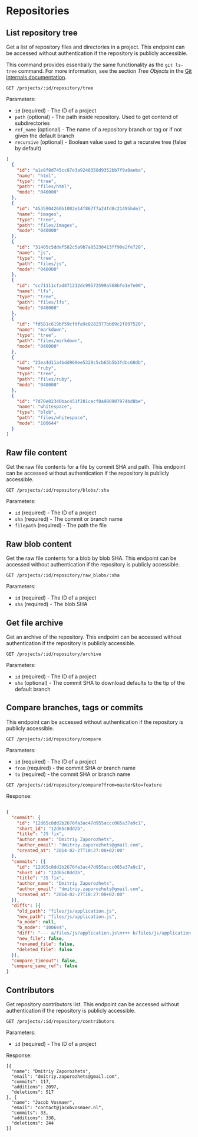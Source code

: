 # Repositories

## List repository tree

Get a list of repository files and directories in a project. This endpoint can
be accessed without authentication if the repository is publicly accessible.

This command provides essentially the same functionality as the `git ls-tree` command. For more information, see the section _Tree Objects_ in the [Git internals documentation](https://git-scm.com/book/en/v2/Git-Internals-Git-Objects/#_tree_objects).

```
GET /projects/:id/repository/tree
```

Parameters:

- `id` (required) - The ID of a project
- `path` (optional) - The path inside repository. Used to get contend of subdirectories
- `ref_name` (optional) - The name of a repository branch or tag or if not given the default branch
- `recursive` (optional) - Boolean value used to get a recursive tree (false by default)

```json
[
  {
    "id": "a1e8f8d745cc87e3a9248358d9352bb7f9a0aeba",
    "name": "html",
    "type": "tree",
    "path": "files/html",
    "mode": "040000"
  },
  {
    "id": "4535904260b1082e14f867f7a24fd8c21495bde3",
    "name": "images",
    "type": "tree",
    "path": "files/images",
    "mode": "040000"
  },
  {
    "id": "31405c5ddef582c5a9b7a85230413ff90e2fe720",
    "name": "js",
    "type": "tree",
    "path": "files/js",
    "mode": "040000"
  },
  {
    "id": "cc71111cfad871212dc99572599a568bfe1e7e00",
    "name": "lfs",
    "type": "tree",
    "path": "files/lfs",
    "mode": "040000"
  },
  {
    "id": "fd581c619bf59cfdfa9c8282377bb09c2f897520",
    "name": "markdown",
    "type": "tree",
    "path": "files/markdown",
    "mode": "040000"
  },
  {
    "id": "23ea4d11a4bdd960ee5320c5cb65b5b3fdbc60db",
    "name": "ruby",
    "type": "tree",
    "path": "files/ruby",
    "mode": "040000"
  },
  {
    "id": "7d70e02340bac451f281cecf0a980907974bd8be",
    "name": "whitespace",
    "type": "blob",
    "path": "files/whitespace",
    "mode": "100644"
  }
]
```

## Raw file content

Get the raw file contents for a file by commit SHA and path. This endpoint can
be accessed without authentication if the repository is publicly accessible.

```
GET /projects/:id/repository/blobs/:sha
```

Parameters:

- `id` (required) - The ID of a project
- `sha` (required) - The commit or branch name
- `filepath` (required) - The path the file

## Raw blob content

Get the raw file contents for a blob by blob SHA. This endpoint can be accessed
without authentication if the repository is publicly accessible.

```
GET /projects/:id/repository/raw_blobs/:sha
```

Parameters:

- `id` (required) - The ID of a project
- `sha` (required) - The blob SHA

## Get file archive

Get an archive of the repository. This endpoint can be accessed without
authentication if the repository is publicly accessible.

```
GET /projects/:id/repository/archive
```

Parameters:

- `id` (required) - The ID of a project
- `sha` (optional) - The commit SHA to download defaults to the tip of the default branch

## Compare branches, tags or commits

This endpoint can be accessed without authentication if the repository is
publicly accessible.

```
GET /projects/:id/repository/compare
```

Parameters:

- `id` (required) - The ID of a project
- `from` (required) - the commit SHA or branch name
- `to` (required) - the commit SHA or branch name

```
GET /projects/:id/repository/compare?from=master&to=feature
```

Response:

```json

{
  "commit": {
    "id": "12d65c8dd2b2676fa3ac47d955accc085a37a9c1",
    "short_id": "12d65c8dd2b",
    "title": "JS fix",
    "author_name": "Dmitriy Zaporozhets",
    "author_email": "dmitriy.zaporozhets@gmail.com",
    "created_at": "2014-02-27T10:27:00+02:00"
  },
  "commits": [{
    "id": "12d65c8dd2b2676fa3ac47d955accc085a37a9c1",
    "short_id": "12d65c8dd2b",
    "title": "JS fix",
    "author_name": "Dmitriy Zaporozhets",
    "author_email": "dmitriy.zaporozhets@gmail.com",
    "created_at": "2014-02-27T10:27:00+02:00"
  }],
  "diffs": [{
    "old_path": "files/js/application.js",
    "new_path": "files/js/application.js",
    "a_mode": null,
    "b_mode": "100644",
    "diff": "--- a/files/js/application.js\n+++ b/files/js/application.js\n@@ -24,8 +24,10 @@\n //= require g.raphael-min\n //= require g.bar-min\n //= require branch-graph\n-//= require highlightjs.min\n-//= require ace/ace\n //= require_tree .\n //= require d3\n //= require underscore\n+\n+function fix() { \n+  alert(\"Fixed\")\n+}",
    "new_file": false,
    "renamed_file": false,
    "deleted_file": false
  }],
  "compare_timeout": false,
  "compare_same_ref": false
}
```

## Contributors

Get repository contributors list. This endpoint can be accessed without
authentication if the repository is publicly accessible.

```
GET /projects/:id/repository/contributors
```

Parameters:

- `id` (required) - The ID of a project

Response:

```
[{
  "name": "Dmitriy Zaporozhets",
  "email": "dmitriy.zaporozhets@gmail.com",
  "commits": 117,
  "additions": 2097,
  "deletions": 517
}, {
  "name": "Jacob Vosmaer",
  "email": "contact@jacobvosmaer.nl",
  "commits": 33,
  "additions": 338,
  "deletions": 244
}]
```
